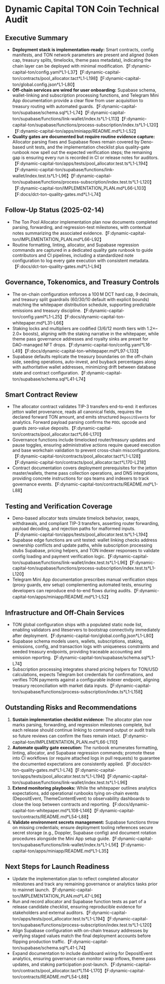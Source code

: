 # Dynamic Capital TON Coin Technical Audit

## Executive Summary

- **Deployment stack is implementation-ready:** Smart contracts, config
  manifests, and TON network parameters are present and aligned (token cap,
  treasury splits, timelocks, theme pass metadata), indicating the chain layer
  can be deployed with minimal
  modification.【F:dynamic-capital-ton/config.yaml†L1-L37】【F:dynamic-capital-ton/contracts/pool_allocator.tact†L1-L198】【F:dynamic-capital-ton/global.config.json†L1-L80】
- **Off-chain services are wired for user onboarding:** Supabase schema,
  wallet-linking and subscription processing functions, and Telegram Mini App
  documentation provide a clear flow from user acquisition to treasury routing
  with automated
  guards.【F:dynamic-capital-ton/supabase/schema.sql†L1-L74】【F:dynamic-capital-ton/supabase/functions/link-wallet/index.ts†L1-L113】【F:dynamic-capital-ton/supabase/functions/process-subscription/index.ts†L1-L120】【F:dynamic-capital-ton/apps/miniapp/README.md†L1-L52】
- **Quality gates are documented but require routine evidence capture:**
  Allocator parsing fixes and Supabase flows remain covered by Deno-based unit
  tests, and the implementation checklist plus quality-gate runbook now spell
  out the expected verification steps; the remaining gap is ensuring every run
  is recorded in CI or release notes for
  auditors.【F:dynamic-capital-ton/apps/tests/pool_allocator.test.ts†L1-L194】【F:dynamic-capital-ton/supabase/functions/link-wallet/index.test.ts†L1-L96】【F:dynamic-capital-ton/supabase/functions/process-subscription/index.test.ts†L1-L120】【F:dynamic-capital-ton/IMPLEMENTATION_PLAN.md†L66-L103】【F:docs/dct-ton-quality-gates.md†L1-L74】

## Follow-Up Status (2025-02-14)

- The Ton Pool Allocator implementation plan now documents completed parsing,
  forwarding, and regression-test milestones, with contextual notes summarizing
  the associated
  evidence.【F:dynamic-capital-ton/IMPLEMENTATION_PLAN.md†L66-L92】
- Routine formatting, linting, allocator, and Supabase regression commands are
  captured in a dedicated quality gate runbook to guide contributors and CI
  pipelines, including a standardized note configuration to log every gate
  execution with consistent metadata.【F:docs/dct-ton-quality-gates.md†L1-L94】

## Governance, Tokenomics, and Treasury Controls

- The on-chain configuration enforces a 100 M DCT hard cap, 9 decimals, and
  treasury split guardrails (60/30/10 default with explicit bounds) matching the
  whitepaper distribution schedule, supporting predictable emissions and
  treasury
  discipline.【F:dynamic-capital-ton/config.yaml†L1-L25】【F:docs/dynamic-capital-ton-whitepaper.md†L31-L66】
- Staking locks and multipliers are codified (3/6/12 month tiers with 1.2×–2.0×
  boosts), aligning with the staking narrative in the whitepaper, while theme
  pass governance addresses and royalty sinks are preset for DAO-managed NFT
  drops.【F:dynamic-capital-ton/config.yaml†L16-L49】【F:docs/dynamic-capital-ton-whitepaper.md†L97-L133】
- Supabase defaults replicate the treasury boundaries on the off-chain side,
  seeding operations, auto-invest, and buyback percentages along with
  authoritative wallet addresses, minimizing drift between database state and
  contract configuration.【F:dynamic-capital-ton/supabase/schema.sql†L41-L74】

## Smart Contract Review

- The allocator contract validates TIP-3 transfers end-to-end: it enforces
  jetton wallet provenance, reads all canonical fields, requires the declared
  forward TON amount, and emits structured `DepositEvent`s for analytics.
  Forward payload parsing confirms the `POOL` opcode and guards zero-value
  deposits.【F:dynamic-capital-ton/contracts/pool_allocator.tact†L66-L170】
- Governance functions include timelocked router/treasury updates and pause
  toggles, ensuring administrative actions require queued execution and base
  workchain validation to prevent cross-chain
  misconfigurations.【F:dynamic-capital-ton/contracts/pool_allocator.tact†L1-L128】【F:dynamic-capital-ton/contracts/pool_allocator.tact†L170-L218】
- Contract documentation covers deployment prerequisites for the jetton
  master/wallets, theme pass collection operations, and DNS integrations,
  providing concrete instructions for ops teams and indexers to track governance
  events.【F:dynamic-capital-ton/contracts/README.md†L1-L88】

## Testing and Verification Coverage

- Deno-based allocator tests simulate timelock behavior, swaps, withdrawals, and
  compliant TIP-3 transfers, asserting router forwarding, payload decoding, and
  rejection paths for malformed
  inputs.【F:dynamic-capital-ton/apps/tests/pool_allocator.test.ts†L1-L194】
- Supabase edge functions are unit tested: wallet linking checks address
  ownership conflicts and update paths, while subscription processing stubs
  Supabase, pricing helpers, and TON indexer responses to validate config
  loading and payment verification
  logic.【F:dynamic-capital-ton/supabase/functions/link-wallet/index.test.ts†L1-L96】【F:dynamic-capital-ton/supabase/functions/process-subscription/index.test.ts†L1-L120】
- Telegram Mini App documentation prescribes manual verification steps (proxy
  guards, env setup) complementing automated tests, ensuring developers can
  reproduce end-to-end flows during
  audits.【F:dynamic-capital-ton/apps/miniapp/README.md†L1-L52】

## Infrastructure and Off-Chain Services

- TON global configuration ships with a populated static node list, enabling
  validators and liteservers to bootstrap connectivity immediately after
  deployment.【F:dynamic-capital-ton/global.config.json†L1-L80】
- Supabase schema models users, wallets, subscriptions, staking, emissions,
  config, and transaction logs with uniqueness constraints and seeded treasury
  endpoints, providing traceable accounting and emission
  reporting.【F:dynamic-capital-ton/supabase/schema.sql†L1-L74】
- Subscription processing integrates shared pricing helpers for TON/USD
  calculations, expects Telegram bot credentials for confirmations, and verifies
  TON payments against a configurable indexer endpoint, aligning treasury
  reconciliation with market data
  inputs.【F:dynamic-capital-ton/supabase/functions/process-subscription/index.ts†L1-L158】

## Outstanding Risks and Recommendations

1. **Sustain implementation checklist evidence:** The allocator plan now marks
   parsing, forwarding, and regression milestones complete, but each release
   should continue linking to command output or audit trails so future reviews
   can confirm the fixes remain
   intact.【F:dynamic-capital-ton/IMPLEMENTATION_PLAN.md†L66-L110】
2. **Automate quality gate execution:** The runbook enumerates formatting,
   linting, allocator, and Supabase regression commands; promote these into CI
   workflows (or require attached logs in pull requests) to guarantee the
   documented expectations are consistently
   applied.【F:docs/dct-ton-quality-gates.md†L1-L74】【F:dynamic-capital-ton/apps/tests/pool_allocator.test.ts†L1-L194】【F:dynamic-capital-ton/supabase/functions/link-wallet/index.test.ts†L1-L96】
3. **Extend monitoring playbooks:** While the whitepaper outlines analytics
   expectations, add operational runbooks tying on-chain events (DepositEvent,
   ThemeContentEvent) to observability dashboards to close the loop between
   contracts and
   reporting.【F:docs/dynamic-capital-ton-whitepaper.md†L108-L146】【F:dynamic-capital-ton/contracts/README.md†L54-L88】
4. **Validate environment secrets management:** Supabase functions throw on
   missing credentials; ensure deployment tooling references secure secret
   storage (e.g., Doppler, Supabase config) and document rotation procedures
   alongside the Mini App setup
   guide.【F:dynamic-capital-ton/supabase/functions/link-wallet/index.ts†L1-L56】【F:dynamic-capital-ton/apps/miniapp/README.md†L1-L35】

## Next Steps for Launch Readiness

- Update the implementation plan to reflect completed allocator milestones and
  track any remaining governance or analytics tasks prior to mainnet
  launch.【F:dynamic-capital-ton/IMPLEMENTATION_PLAN.md†L47-L96】
- Run and record allocator and Supabase function tests as part of a release
  candidate checklist, ensuring reproducible evidence for stakeholders and
  external
  auditors.【F:dynamic-capital-ton/apps/tests/pool_allocator.test.ts†L1-L194】【F:dynamic-capital-ton/supabase/functions/process-subscription/index.test.ts†L1-L120】
- Align Supabase configuration with on-chain treasury addresses by verifying
  staged values match the final deployment accounts before flipping production
  traffic.【F:dynamic-capital-ton/supabase/schema.sql†L41-L74】
- Expand documentation to include dashboard wiring for DepositEvent analytics,
  ensuring governance can monitor swap inflows, theme pass updates, and staking
  participation
  post-launch.【F:dynamic-capital-ton/contracts/pool_allocator.tact†L114-L170】【F:dynamic-capital-ton/contracts/README.md†L54-L88】
